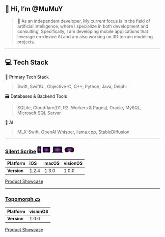 <!--- 
- 👀 I’m interested in C++, Objective-C, Swift, SwiftUI & AI(Local AI, MLX, TTS, STT...)
- 🌱 As an independent developer, I'm currently building  a mobile AI app prioritizing user privacy and running entirely on-device.
-->
## 👋 Hi, I’m @MuMuY

> 🌱 As an independent developer, My current focus is in the field of artificial intelligence, 
> where I specialize in both development and consulting. Specifically, I am developing mobile 
> applications that leverage on-device AI and am also working on 3D terrain modeling projects.

---

💻 Tech Stack
---
🚀 Primary Tech Stack
> Swift, SwiftUI, Objective-C, C++, Python, Java, Delphi

🗃️ Databases & Backend Tools
> SQLite, Cloudflare(D1, R2, Workers & Pages), Oracle, MySQL, Microsoft SQL Server

🤖 AI
> MLX-Swift, OpenAI Whisper, llama.cpp, StableDiffusion

---
### [Silent Scribe](https://apps.apple.com/us/app/silent-scribe/id6743067448) ![support platform](platforms_tiny_icon.png)

| Platform | iOS | macOS | visionOS |
| :--- | :--- | :--- | :--- |
| **Version** | 1.2.4 | 1.3.0 | 1.0.0 |

[Product Showcase](https://github.com/user-attachments/assets/97cd1825-82ad-4d0d-9ac6-55db9e6d843f)

---

### [Topomorph ᯅ](https://apps.apple.com/us/app/topomorph/id6754323744)

| Platform | visionOS |
| :--- | :--- |
| **Version** | 1.0.0 |

[Product Showcase](https://github.com/user-attachments/assets/f97f1bcd-8d72-4271-a9f5-f17cc1dc1296)

<!---
alimysoyang/alimysoyang is a ✨ special ✨ repository because its `README.md` (this file) appears on your GitHub profile.
You can click the Preview link to take a look at your changes.
--->
